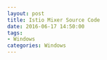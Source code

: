 ```yaml
---
layout: post
title: Istio Mixer Source Code
date: 2016-06-17 14:50:00
tags:
- Windows
categories: Windows
---
```






